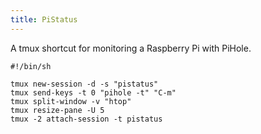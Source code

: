 ```yaml
---
title: PiStatus
---
```


A tmux shortcut for monitoring a Raspberry Pi with PiHole.

```shell
#!/bin/sh

tmux new-session -d -s "pistatus"
tmux send-keys -t 0 "pihole -t" "C-m"
tmux split-window -v "htop"
tmux resize-pane -U 5
tmux -2 attach-session -t pistatus
```